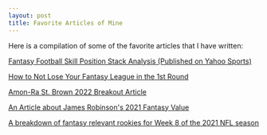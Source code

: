 ```yaml
---
layout: post
title: Favorite Articles of Mine
---
```


Here is a compilation of some of the favorite articles that I have written:

<a href = "https://www.yahoo.com/video/fantasy-football-which-skill-position-players-should-you-consider-stacking-in-2022-drafts-154809874.html" target = "_blank"> Fantasy Football Skill Position Stack Analysis (Published on Yahoo Sports) </a>

<a href = "https://www.4for4.com/2022/preseason/how-not-lose-your-fantasy-football-league-first-round" target = "_blank"> How to Not Lose Your Fantasy League in the 1st Round </a>

<a href = "https://www.4for4.com/2022/preseason/amon-ra-st-brown-fantasy-footballs-ideal-insurance-policy" target = "_blank"> Amon-Ra St. Brown 2022 Breakout Article </a>

<a href = "https://www.4for4.com/2021/preseason/james-robinson-back-dead" target = "_blank"> An Article about James Robinson's 2021 Fantasy Value </a>

<a href = "https://www.4for4.com/2021/w9/rookie-report-week-8" target = "_blank"> A breakdown of fantasy relevant rookies for Week 8 of the 2021 NFL season </a>
